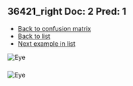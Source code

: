 ## 36421_right Doc: 2 Pred: 1
- [Back to confusion matrix](https://github.com/juliandewit/kaggle_retinopathy/blob/master/matrix.md)
- [Back to list](https://github.com/juliandewit/kaggle_retinopathy/blob/master/lists/21/list.md)
- [Next example in list](https://github.com/juliandewit/kaggle_retinopathy/blob/master/lists/21/36/36426_left.md)

![Eye](https://retinopaty.blob.core.windows.net/size1024/36421_right_2.jpeg)

### 

![Eye]()

